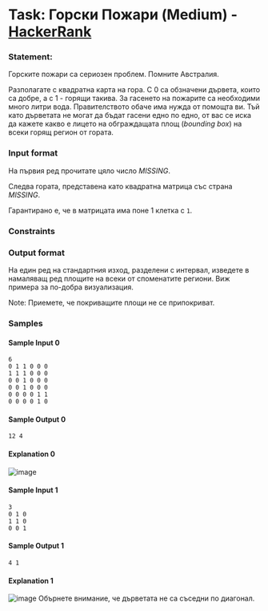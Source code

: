 # Task: Горски Пожари (Medium) - [HackerRank](<https://www.hackerrank.com/contests/sda-hw-10-2023/challenges/challenge-2753>)


### Statement:

Горските пожари са сериозен проблем. Помните Австралия.

Разполагате с квадратна карта на гора. С 0 са обзначени дървета, които са добре, а с 1 - горящи такива. За гасенето на пожарите са необходими много литри вода. Правителството обаче има нужда от помощта ви. Тъй като дърветата не могат да бъдат гасени едно по едно, от вас се иска да кажете какво е лицето на обграждащата площ (*bounding box*) на всеки горящ регион от гората. 


### Input format

На първия ред прочитате цяло число $MISSING$.

Следва гората, представена като квадратна матрица със страна $MISSING$. 

Гарантирано е, че в матрицата има поне 1 клетка с ```1```.


### Constraints



### Output format

На един ред на стандартния изход, разделени с интервал, изведете в намаляващ ред площите на всеки от споменатите региони. Виж примера за по-добра визуализация.

Note: Приемете, че покриващите площи не се припокриват.


### Samples


#### Sample Input 0
```
6
0 1 1 0 0 0
1 1 1 0 0 0
0 0 1 0 0 0
0 0 1 0 0 0
0 0 0 0 1 1
0 0 0 0 1 0
```

#### Sample Output 0
```
12 4
```

#### Explanation 0
<img src="https://s3.amazonaws.com/hr-assets/0/1608052358-50bfe74c3c-forest.png" alt="image" title="">

#### Sample Input 1
```
3
0 1 0
1 1 0
0 0 1
```

#### Sample Output 1
```
4 1
```

#### Explanation 1
<img src="https://s3.amazonaws.com/hr-assets/0/1608121203-545d9a6c69-forest2.png" alt="image" title="">
Обърнете внимание, че дърветата не са съседни по диагонал.
